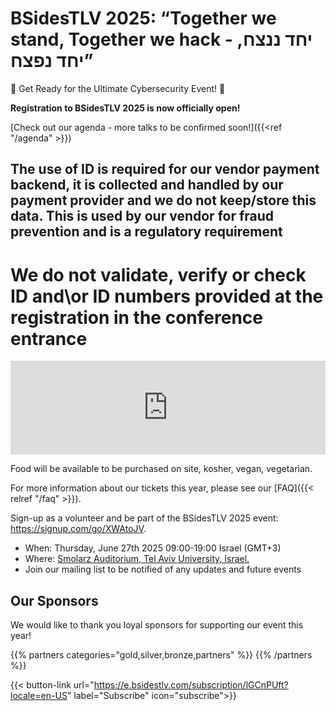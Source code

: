 <!-- ---
title: Register
menu:
  main:
    weight: 40
--- -->

# BSidesTLV 2025: “Together we stand, Together we hack - יחד ננצח, יחד נפצח”

🎉 Get Ready for the Ultimate Cybersecurity Event! 🎉

**Registration to BSidesTLV 2025 is now officially open!**

[Check out our agenda - more talks to be confirmed soon!]({{<ref "/agenda" >}})

## The use of ID is required for our vendor payment backend, it is collected and handled by our payment provider and we do not keep/store this data. This is used by our vendor for fraud prevention and is a regulatory requirement

# We do not validate, verify or check ID and\or ID numbers provided at the registration in the conference entrance

<script>!function(t){t.addEventListener("message",function(a){a.data&&"eva"===a.data.event&&a.origin.match("^https:(\/\/|[^\.]+\.)eventer\.(co.il|us)$")&&a.data.t&&t[a.data.t]&&t[a.data.t](...a.data.e)},!1)}(window);</script><script src="https://www.eventer.co.il/js/vendor/iframeResizer.min.js"></script><iframe src="https://www.eventer.co.il/BSidesTLV24?colorScheme=%23FFFFFF&colorScheme2=%23000000&colorSchemeButton=%231FA3FF&lpsec_poweredByBox=false&lpsec_purchaseBox_2=true&lpsec_eventDetails_3=false&lpf_showBackground=false&lpf_showLocationDescription=false" width="100%" scrolling="no" class="resizableFrame" frameborder="0"></iframe><script>iFrameResize({checkOrigin: false}, "iframe.resizableFrame");</script>

Food will be available to be purchased on site, kosher, vegan, vegetarian.

For more information about our tickets this year, please see our [FAQ]({{< relref "/faq" >}}).

Sign-up as a volunteer and be part of the BSidesTLV 2025 event: <https://signup.com/go/XWAtoJV>.

- When: Thursday, June 27th 2025 09:00-19:00 Israel (GMT+3)
- Where: [Smolarz Auditorium,  Tel Aviv University, Israel.](https://goo.gl/maps/empagm1x9NETBmkX7)
- Join our mailing list to be notified of any updates and future events

## Our Sponsors

We would like to thank you loyal sponsors for supporting our event this year!

{{% partners categories="gold,silver,bronze,partners" %}}
{{% /partners %}}

{{< button-link url="<https://e.bsidestlv.com/subscription/lGCnPUft?locale=en-US>" label="Subscribe" icon="subscribe">}}

